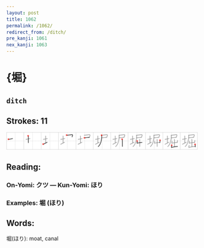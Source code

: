 ```yaml
---
layout: post
title: 1062
permalink: /1062/
redirect_from: /ditch/
pre_kanji: 1061
nex_kanji: 1063
---
```


# {堀}

## `ditch`

## Strokes: 11

<div class="stroke"><img src="../images/E5A080.png" /></div>

## Reading:

### On-Yomi: クツ &mdash; Kun-Yomi: ほり

### Examples: 堀 (ほり)

## Words:

堀(ほり): moat, canal
